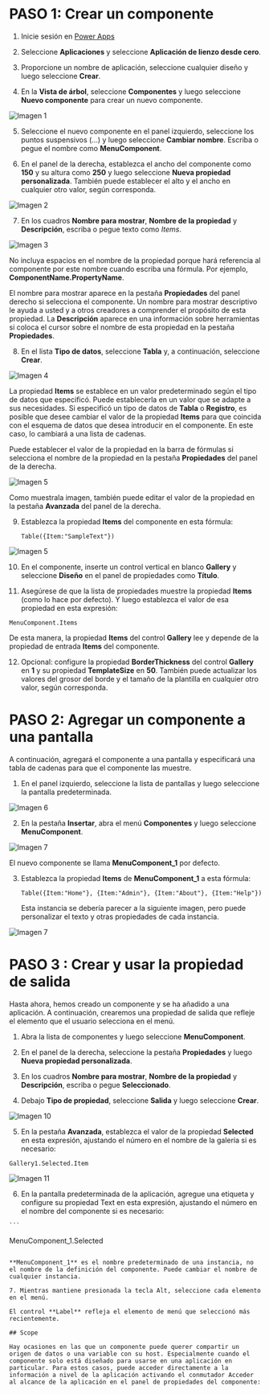 # PASO 1: Crear un componente

1. Inicie sesión en [Power Apps](https://make.powerapps.com/)

2. Seleccione **Aplicaciones** y seleccione **Aplicación de lienzo desde cero**.

3. Proporcione un nombre de aplicación, seleccione cualquier diseño y luego seleccione **Crear**.

4. En la **Vista de árbol**, seleccione **Componentes** y luego seleccione **Nuevo componente** para crear un nuevo componente.

  ![Imagen 1](https://github.com/CharlesPoint/GPPB2022/blob/main/Images/Lab1/picture-1.png)

5. Seleccione el nuevo componente en el panel izquierdo, seleccione los puntos suspensivos (...) y luego seleccione **Cambiar nombre**. Escriba o pegue el nombre como **MenuComponent**.

6. En el panel de la derecha, establezca el ancho del componente como **150** y su altura como **250** y luego seleccione **Nueva propiedad personalizada**. También puede establecer el alto y el ancho en cualquier otro valor, según corresponda.

  ![Imagen 2](https://github.com/CharlesPoint/GPPB2022/blob/main/Images/Lab1/picture-2.png)

7. En los cuadros **Nombre para mostrar**, **Nombre de la propiedad** y **Descripción**, escriba o pegue texto como _Items_.

  ![Imagen 3](https://github.com/CharlesPoint/GPPB2022/blob/main/Images/Lab1/picture-3.png)

   No incluya espacios en el nombre de la propiedad porque hará referencia al componente por este nombre cuando escriba una fórmula. Por ejemplo, **ComponentName.PropertyName**.

   El nombre para mostrar aparece en la pestaña **Propiedades** del panel derecho si selecciona el componente. Un nombre para mostrar descriptivo le ayuda a usted y a otros creadores a comprender el propósito de esta propiedad. La **Descripción** aparece en una información sobre herramientas si coloca el cursor sobre el nombre de esta propiedad en la pestaña **Propiedades**.
   
8. En el lista **Tipo de datos**, seleccione **Tabla** y, a continuación, seleccione **Crear**.

  ![Imagen 4](https://github.com/CharlesPoint/GPPB2022/blob/main/Images/Lab1/picture-4.png)

   La propiedad **Items** se establece en un valor predeterminado según el tipo de datos que especificó. Puede establecerla en un valor que se adapte a sus necesidades. Si especificó un tipo de datos de **Tabla** o **Registro**, es posible que desee cambiar el valor de la propiedad **Items** para que coincida con el esquema de datos que desea introducir en el componente. En este caso, lo cambiará a una lista de cadenas.

   Puede establecer el valor de la propiedad en la barra de fórmulas si selecciona el nombre de la propiedad en la pestaña **Propiedades** del panel de la derecha.

  ![Imagen 5](https://github.com/CharlesPoint/GPPB2022/blob/main/Images/Lab1/picture-5.png)
   
   Como muestrala imagen, también puede editar el valor de la propiedad en la pestaña **Avanzada** del panel de la derecha.

9. Establezca la propiedad **Items** del componente en esta fórmula:

   ```
   Table({Item:"SampleText"})
   ```

  ![Imagen 5](https://github.com/CharlesPoint/GPPB2022/blob/main/Images/Lab1/picture-5.png)
   
10. En el componente, inserte un control vertical en blanco **Gallery** y seleccione **Diseño** en el panel de propiedades como **Título**.

11. Asegúrese de que la lista de propiedades muestre la propiedad **Items** (como lo hace por defecto). Y luego establezca el valor de esa propiedad en esta expresión:

   ```
   MenuComponent.Items
   ```
   
   De esta manera, la propiedad **Items** del control **Gallery** lee y depende de la propiedad de entrada **Items** del componente.
   
12. Opcional: configure la propiedad **BorderThickness** del control **Gallery** en **1** y su propiedad **TemplateSize** en **50**. También puede actualizar los valores del grosor del borde y el tamaño de la plantilla en cualquier otro valor, según corresponda.

# PASO 2: Agregar un componente a una pantalla

A continuación, agregará el componente a una pantalla y especificará una tabla de cadenas para que el componente las muestre.

1. En el panel izquierdo, seleccione la lista de pantallas y luego seleccione la pantalla predeterminada.

  ![Imagen 6](https://github.com/CharlesPoint/GPPB2022/blob/main/Images/Lab1/picture-6.png)
  
2. En la pestaña **Insertar**, abra el menú **Componentes** y luego seleccione **MenuComponent**.

  ![Imagen 7](https://github.com/CharlesPoint/GPPB2022/blob/main/Images/Lab1/picture-7.png)

   El nuevo componente se llama **MenuComponent_1** por defecto.

3. Establezca la propiedad **Items** de **MenuComponent_1** a esta fórmula:

   ```
   Table({Item:"Home"}, {Item:"Admin"}, {Item:"About"}, {Item:"Help"})
   ```

   Esta instancia se debería parecer a la siguiente imagen, pero puede personalizar el texto y otras propiedades de cada instancia.
  
  ![Imagen 7](https://github.com/CharlesPoint/GPPB2022/blob/main/Images/Lab1/picture-7.png)
  
# PASO 3 : Crear y usar la propiedad de salida

Hasta ahora, hemos creado un componente y se ha añadido a una aplicación. A continuación, crearemos una propiedad de salida que refleje el elemento que el usuario selecciona en el menú.

1. Abra la lista de componentes y luego seleccione **MenuComponent**.

2. En el panel de la derecha, seleccione la pestaña **Propiedades** y luego **Nueva propiedad personalizada**.

3. En los cuadros **Nombre para mostrar**, **Nombre de la propiedad** y **Descripción**, escriba o pegue **Seleccionado**.

4. Debajo **Tipo de propiedad**, seleccione **Salida** y luego seleccione **Crear**.

 ![Imagen 10](https://github.com/CharlesPoint/GPPB2022/blob/main/Images/Lab1/picture-10.png)
 
 5. En la pestaña **Avanzada**, establezca el valor de la propiedad **Selected** en esta expresión, ajustando el número en el nombre de la galería si es necesario:

   ```
   Gallery1.Selected.Item
   ```

  ![Imagen 11](https://github.com/CharlesPoint/GPPB2022/blob/main/Images/Lab1/picture-11.png)
  
  6. En la pantalla predeterminada de la aplicación, agregue una etiqueta y configure su propiedad Text en esta expresión, ajustando el número en el nombre del componente si es necesario:

    ```
   MenuComponent_1.Selected
   ```
  
   **MenuComponent_1** es el nombre predeterminado de una instancia, no el nombre de la definición del componente. Puede cambiar el nombre de cualquier instancia.
  
  7. Mientras mantiene presionada la tecla Alt, seleccione cada elemento en el menú.
  
  El control **Label** refleja el elemento de menú que seleccionó más recientemente.
  
  ## Scope
  
  Hay ocasiones en las que un componente puede querer compartir un origen de datos o una variable con su host. Especialmente cuando el componente solo está diseñado para usarse en una aplicación en particular. Para estos casos, puede acceder directamente a la información a nivel de la aplicación activando el conmutador Acceder al alcance de la aplicación en el panel de propiedades del componente:
  
  



  
